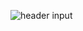 
![header   input](https://github.com/heeneeee/React_todoList_TS/assets/144337252/b9b618b5-8277-47b8-b7c7-0cca5c03f945)
